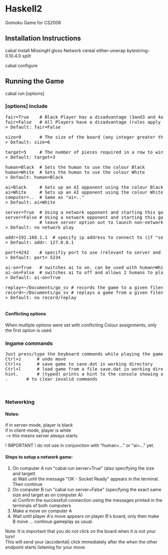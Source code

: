 # Haskell2
Gomoku Game for CS2006  
  
## Installation Instructions
cabal install MissingH  gloss Network cereal either-unwrap bytestring-0.10.4.0 split
  
cabal configure  
  
## Running the Game
cabal run [options]  
  
### [options] include
<pre>
fair=True    # Black Player has a disadvantage (3and3 and 4and4 rules apply only to them)  
fair=False   # All Players have a disadvantage (rules apply to all)  
> Default: fair=False  
  
size=9       # The size of the board (any integer greater than 0)  
> Default: size=6  
  
target=5     # The number of pieces required in a row to win the game (integer less than size)  
> Default: target=3  
  
human=Black  # Sets the human to use the colour Black  
human=White  # Sets the human to use the colour White  
> Default: human=Black  
  
ai=Black     # Sets up an AI opponent using the colour Black  
ai=White     # Sets up an AI opponent using the colour White  
computer=..  # Same as "ai=.."  
> Default: ai=White  
  
server=True  # Using a network opponent and starting this game as the server  
server=False # Using a network opponent and starting this game as the client  
             # leave server option out to launch non-network game  
> Default: no network play
  
addr=192.168.1.1  # specify ip address to connect to (if "server=False")  
> Default: addr: 127.0.0.1  
  
port=4242    # specifiy port to use (relevant to server and client)  
> Default: port= 5234  
  
ai-on=True   # switches ai to on. can be used with human=White/..  
ai-on=False  # switches ai to off and allows 2 humans to play  
> Default: ai-on=True  

replay=~/Documents/go_sv # records the game to a given filename  
record=~/Documents/go_sv # replays a game from a given filename  
> Default: no record/replay  
  
</pre>
#### Conflicting options 
When mutliple options were set with conflicting Colour assignments, only the first option is used.  
  
### Ingame commands
<pre>
Just press/type the keyboard commands while playing the game.  
Ctrl+z		# undo move
Ctrl+s		# save game to save.dat in working directory
Ctrl+l		# load game from a file save.dat in working directory
hint.		# (typed) prints a hint to the console showing a good next move
.		# to clear invalid commands
  

</pre>
### Networking
#### Notes:
if in server-mode, player is black  
if in client-mode, player is white  
--> this means server always starts  
  
! IMPORTANT ! do not use in conjunction with "human=..." or "ai=..." yet.  
  
#### Steps to setup a network game:
 1. On computer A run "cabal run server=True" (also specifying the size and target)  
   a) Wait until the message "OK - Socket Ready" appears in the terminal. Then continue  
 2. On computer B run "cabal run server=False" (specifying the exact same size and target as on computer A)  
   a) Confirm the successfull connection using the messages printed in the terminals of both computers  
 3. Make a move on computer A  
 4. Wait until player A's move appears on player B's board, only then make B move
   ... continue gameplay as usual.  
  
Note: It is important that you do not click on the board when it is not your turn!  
      This will send your (accidental) click immediately after the when the other  
      endpoint starts listening for your move.  

  
